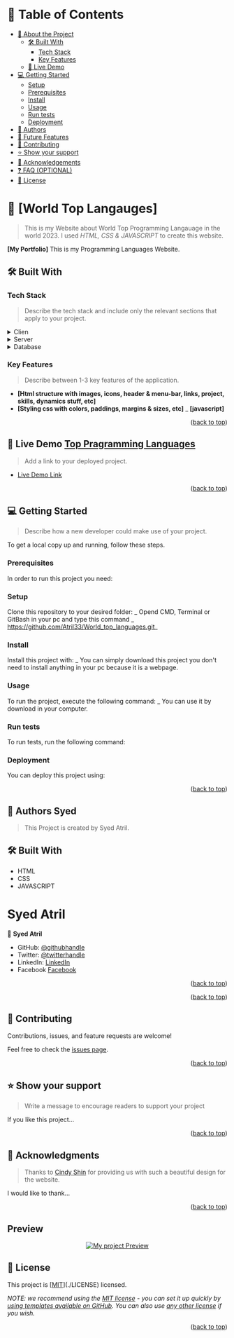 <a name="readme-top"></a>

<!--
HOW TO USE:
This is an example of how you may give instructions on setting up your project locally.

Modify this file to match your project and remove sections that don't apply.

REQUIRED SECTIONS:
- Table of Contents
- About the Project
  - Built With
  - Live Demo
- Getting Started
- Authors
- Future Features- 
 - Mobile version design
- Desktop version design
- Dynamic HTML for featured-speakers

OPTIONAL SECTIONS:
- FAQ

After you're finished please remove all the comments and instructions!
-->

<div align="center">
  <!-- You are encouraged to replace this logo with your own! Otherwise you can also remove it. -->
  <br/>
</div>

<!-- TABLE OF CONTENTS -->

# 📗 Table of Contents

- [📖 About the Project](#about-project)
  - [🛠 Built With](#built-with)
    - [Tech Stack](#tech-stack)
    - [Key Features](#key-features)
  - [🚀 Live Demo](#live-demo)
- [💻 Getting Started](#getting-started)
  - [Setup](#setup)
  - [Prerequisites](#prerequisites)
  - [Install](#install)
  - [Usage](#usage)
  - [Run tests](#run-tests)
  - [Deployment](#triangular_flag_on_post-deployment)
- [👥 Authors](#authors)
- [🔭 Future Features](#future-features)
- [🤝 Contributing](#contributing)
- [⭐️ Show your support](#support)
- [🙏 Acknowledgements](#acknowledgements)
- [❓ FAQ (OPTIONAL)](#faq)
- [📝 License](#license)

<!-- PROJECT DESCRIPTION -->

# 📖 [World Top Langauges] <a name="about-project"></a>

> This is my Website about World Top Programming Langauage in the world 2023. I used _HTML, CSS & JAVASCRIPT_ to create this website.

**[My Portfolio]** This is my Programming Languages Website.

## 🛠 Built With <a name="built-with"></a>

### Tech Stack <a name="tech-stack"></a>

> Describe the tech stack and include only the relevant sections that apply to your project.

<details>
  <summary>Clien</summary>
  <ul>
    <li><a href="https://www.w3schools.com/html/">HTML</a></li>
     <li><a href="https://www.w3schools.com/css/">CSS</a></li>
     <li><a href="https://www.w3schools.com/css/">Javascript</a></li>
  </ul>
</details>

<details>
  <summary>Server</summary>
  <ul>
    <li>N/A</li>
  </ul>
</details>

<details>
<summary>Database</summary>
  <ul>
    <li>N/A</li>
  </ul>
</details>

<!-- Features -->

### Key Features <a name="key-features"></a>

> Describe between 1-3 key features of the application.

- **[Html structure with images, icons, header & menu-bar, links, project, skills, dynamics stuff, etc]**
- **[Styling css with colors, paddings, margins & sizes, etc]**
_ **[javascript]**

<p align="right">(<a href="#readme-top">back to top</a>)</p>

<!-- LIVE DEMO -->

## 🚀 Live Demo <a name="live-demo" href="https://atril33.github.io/World_top_languages/index.html">Top Pragramming Languages</a>

> Add a link to your deployed project.

- [Live Demo Link](https://atril33.github.io/World_top_languages/index.html)

<p align="right">(<a href="#readme-top">back to top</a>)</p>

<!-- GETTING STARTED -->

## 💻 Getting Started <a name="getting-started"></a>

> Describe how a new developer could make use of your project.

To get a local copy up and running, follow these steps.

### Prerequisites

In order to run this project you need:

<!--
Example command:

```sh
 gem install rails
```
 -->

### Setup

Clone this repository to your desired folder:
_ Opend CMD, Terminal or GitBash in your pc and type this command _ https://github.com/Atril33/World_top_languages.git_

<!--
Example commands:

```sh
  cd my-folder
 https://github.com/Atril33/World_top_languages.git
```
--->

### Install

Install this project with:
_ You can simply download this project you don't need to install anything in your pc because it is a webpage.
<!--
Example command:

```sh
  cd my-project
  gem install
```
--->

### Usage

To run the project, execute the following command:
_ You can use it by download in your computer.

<!--
Example command:

```sh
  rails server
```
--->

### Run tests

To run tests, run the following command:

<!--
Example command:

```sh
  bin/rails test test/models/article_test.rb
```
--->

### Deployment

You can deploy this project using:

<!--
Example:

```sh

```
 -->

<p align="right">(<a href="#readme-top">back to top</a>)</p>

<!-- AUTHORS -->

## 👥 Authors <a name="authors">Syed</a>

> This Project is created by Syed Atril.

## 🛠 Built With <a name="built-with"></a>
- HTML
- CSS
- JAVASCRIPT
# <a name="authors">Syed Atril</a>
👤 **Syed Atril**

- GitHub: [@githubhandle](https://github.com/Atril33)
- Twitter: [@twitterhandle](https://twitter.com/AtrilSyed)
- LinkedIn: [LinkedIn](https://www.linkedin.com/in/syed-atril-831696248/)
- Facebook [Facebook](https://web.facebook.com/profile.php?id=100073724910623)

<p align="right">(<a href="#readme-top">back to top</a>)</p>

<!-- FUTURE FEATURES -->

<p align="right">(<a href="#readme-top">back to top</a>)</p>

<!-- CONTRIBUTING -->

## 🤝 Contributing <a name="contributing"></a>

Contributions, issues, and feature requests are welcome!

Feel free to check the [issues page](../../issues/).

<p align="right">(<a href="#readme-top">back to top</a>)</p>

<!-- SUPPORT -->

## ⭐️ Show your support <a name="support"></a>

> Write a message to encourage readers to support your project

If you like this project...

<p align="right">(<a href="#readme-top">back to top</a>)</p>

<!-- ACKNOWLEDGEMENTS -->

## 🙏 Acknowledgments <a name="acknowledgements"></a>

> Thanks to <a href="https://www.behance.net/adagio07">Cindy Shin</a> for providing us with such a beautiful design for the website.

I would like to thank...

<p align="right">(<a href="#readme-top">back to top</a>)</p>


## Preview
<div align="center">
 <a href="https://atril33.github.io/World_top_languages/index.html"><img src="https://lh3.googleusercontent.com/fife/AMPSeme_mdwSzy1jFnKVXTBh9-_8OfCxNetPgpvuK0NdczgNOnFd-QdywDXpGt0M4sgpFLhHiCTyqhrDVAQVLsg9XFhwmvXIn8RNZLDxKwRUDDIhYk6H07_qFSDjGOZ1JYwdoL3u0B_aWWXM9pbUUUQdtIRdGxf7c2nHeeHrYbSbtPvmEXjuM82YMZRVg-EZRtqdY8agJaKYiX_jjSUQzDlHfhtkzyqQtv2nvW1Ezs7bE262y3IDC2PXPWzJ5x0nYXj8Lrup-B8ELrw32LmpnkwWz8Koke8q-bTXS2iGAMbrnihnbYM7ACEZ0wTJxD5Fqux07xhHI_D9cnERp1q5-EBQBj5HzeGD7SU88fCkKhkRIoVWQsiExjXJLT8emabtlS2A9hxryC66c21wOCwYKTn_rlx8T6C11tuX1Tj9mO8K3dE-qcjrDd60HVArDglUTzI7oIbOhCfAfxyYWt40YTYnobEvJK3AA36HiUuYgMg2i6jopXxRWDRHqu6FWzfQU9pz9bkZPZ2PIKGZ7Iyy10Zb4ce74DQfxcUK7_CumHQN2N3CDahOsSVBNbiP6xJ_ONQq66hyP_RiQ_F3RJdgJ6oWUhs61RAHiHiJ2xoYboEJZGbk9t91Uw2wICZJvHjfMz-PAm4LRVBC7Rd-A4rk6LNizPBeRuwI3KLEGMb8Qy4EXGvkLHfdZ2eSrqtkL4CTk0LIKgKFCAeWNL8Ob7nI0y5zeQBFrCX47rUFyohegXCoOP6ucbN1GtL2EcZJW5YfBscJmj4Pm7Il1cDie3W4_Hn3_eF7nkmoaZTHpEqWpHltlQEE6vUCmnYw0WBelHtklJKWfvG8AZqFI4ha8VrWfjjXkLU9uC1s5ty5pa5WVEcC2E_PeV39nU_KSHWZaRGm9HrnVI9YMLuvMGaJ2UHhOra3awZs6H2pNDaeLD0OVjOUN7vu0TN7YJxD1P8C5CobjHfCAId0Mrr6LP306XNnUfPSFoqa7sIcBanM5SJ8x6gIho4rQDKfuB_rf9zqn8BxTxhaGyFCtpiGfXex2l70UotCkJO9M0k-ecgSI5KNvKanNzeP4Pw-HHfkZ0r33Q18tm63oW5OpjRspvkFZBXUcZULxEvJYaaah0JN5GWCxMbNGfjt3021FUYa1iKtAlUfj8EvoxZwGFxo4OWBi_M8ckxhGZqgquOwfmWTh9vWAv2cO4FJ6J-Z3mQu0svig4_-IPs3dleBiEDbRo1PVQJW14TVcG9JG2b_UPpag0Zq8mt9ojqwQes3DM0gzMLb8LFIVAddH8Ho-oE2AppdsZCoOmUAUyb9-_-KdjEjHS7uit_E9Weq_FU3efbKMkWW1FWrVY2ahcV4nbAJQnmYz6Vw-Kt9wcMcAxzCDgdbrV7_mCeNtsGSLzQpxXYRuDLyvUQReeS2cdvdn5u2QQyEG1pC8NTPxxthfaRyAvzCssVgpEXreQP3GNwt_rz9WhQ1BWs5RgNjVsY3YJG36FIlcLwAxcST1Q=w1366-h617" alt="My project Preview"></a>
  </div>

<!-- LICENSE -->

## 📝 License <a name="license"></a>

This project is [[MIT](https://choosealicense.com/licenses/mit/)](./LICENSE) licensed.

_NOTE: we recommend using the [MIT license](https://choosealicense.com/licenses/mit/) - you can set it up quickly by [using templates available on GitHub](https://docs.github.com/en/communities/setting-up-your-project-for-healthy-contributions/adding-a-license-to-a-repository). You can also use [any other license](https://choosealicense.com/licenses/) if you wish._

<p align="right">(<a href="#readme-top">back to top</a>)</p>
